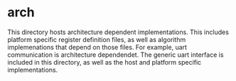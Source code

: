 # arch

This directory hosts architecture dependent implementations. This
includes platform specific register definition files, as well as
algorithm implemenations that depend on those files. For example, uart
communication is architecture dependendet. The generic uart interface
is included in this directory, as well as the host and platform
specific implementations.



